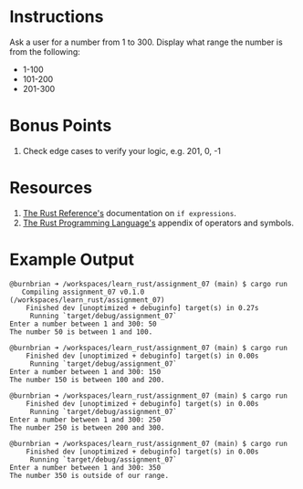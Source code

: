 # Instructions
Ask a user for a number from 1 to 300. Display what range the number is from the following:

* 1-100
* 101-200
* 201-300

# Bonus Points
1. Check edge cases to verify your logic, e.g. 201, 0, -1

# Resources
1. [The Rust Reference's](https://doc.rust-lang.org/reference/expressions/if-expr.html) documentation on `if expressions`.
2. [The Rust Programming Language's](https://doc.rust-lang.org/book/appendix-02-operators.html) appendix of operators and symbols.

# Example Output
```terminal_session
@burnbrian ➜ /workspaces/learn_rust/assignment_07 (main) $ cargo run
   Compiling assignment_07 v0.1.0 (/workspaces/learn_rust/assignment_07)
    Finished dev [unoptimized + debuginfo] target(s) in 0.27s
     Running `target/debug/assignment_07`
Enter a number between 1 and 300: 50
The number 50 is between 1 and 100.

@burnbrian ➜ /workspaces/learn_rust/assignment_07 (main) $ cargo run
    Finished dev [unoptimized + debuginfo] target(s) in 0.00s
     Running `target/debug/assignment_07`
Enter a number between 1 and 300: 150
The number 150 is between 100 and 200.

@burnbrian ➜ /workspaces/learn_rust/assignment_07 (main) $ cargo run
    Finished dev [unoptimized + debuginfo] target(s) in 0.00s
     Running `target/debug/assignment_07`
Enter a number between 1 and 300: 250
The number 250 is between 200 and 300.

@burnbrian ➜ /workspaces/learn_rust/assignment_07 (main) $ cargo run
    Finished dev [unoptimized + debuginfo] target(s) in 0.00s
     Running `target/debug/assignment_07`
Enter a number between 1 and 300: 350
The number 350 is outside of our range.
```
